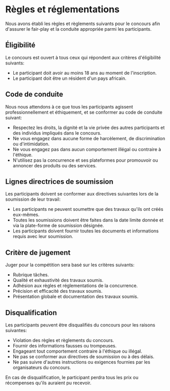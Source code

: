 # Règles et réglementations

Nous avons établi les règles et règlements suivants pour le concours afin d'assurer le fair-play et la conduite appropriée parmi les participants.

## Éligibilité

Le concours est ouvert à tous ceux qui répondent aux critères d'éligibilité suivants:

* Le participant doit avoir au moins 18 ans au moment de l'inscription.
* Le participant doit être un résident d'un pays africain.

## Code de conduite

Nous nous attendons à ce que tous les participants agissent professionnellement et éthiquement, et se conformer au code de conduite suivant:

* Respectez les droits, la dignité et la vie privée des autres participants et des individus impliqués dans le concours.
* Ne vous engagez dans aucune forme de harcèlement, de discrimination ou d'intimidation.
* Ne vous engagez pas dans aucun comportement illégal ou contraire à l'éthique.
* N'utilisez pas la concurrence et ses plateformes pour promouvoir ou annoncer des produits ou des services.

## Lignes directrices de soumission

Les participants doivent se conformer aux directives suivantes lors de la soumission de leur travail:

* Les participants ne peuvent soumettre que des travaux qu'ils ont créés eux-mêmes.
* Toutes les soumissions doivent être faites dans la date limite donnée et via la plate-forme de soumission désignée.
* Les participants doivent fournir toutes les documents et informations requis avec leur soumission.


## Critère de jugement

Juger pour la compétition sera basé sur les critères suivants:

* Rubrique tâches.
* Qualité et exhaustivité des travaux soumis.
* Adhésion aux règles et réglementations de la concurrence.
* Précision et efficacité des travaux soumis.
* Présentation globale et documentation des travaux soumis.

## Disqualification

Les participants peuvent être disqualifiés du concours pour les raisons suivantes:

* Violation des règles et règlements du concours.
* Fournir des informations fausses ou trompeuses.
* Engageant tout comportement contraire à l'éthique ou illégal.
* Ne pas se conformer aux directives de soumission ou à des délais.
* Ne pas suivre d'autres instructions ou exigences fournies par les organisateurs du concours.

En cas de disqualification, le participant perdra tous les prix ou récompenses qu'ils auraient pu recevoir.
